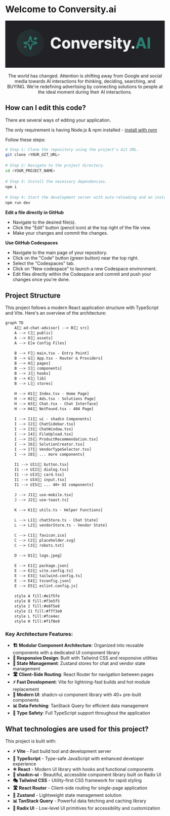 # Welcome to Conversity.ai

<p align="center">
  <img src="assets/logo.jpeg">
  <p align="center">
      The world has changed. Attention is shifting away from Google and social media towards AI interactions for thinking, deciding, searching, and BUYING. We're redefining advertising by connecting solutions to people at the ideal moment during their AI interactions.
  </p>
</p>

## How can I edit this code?

There are several ways of editing your application.

The only requirement is having Node.js & npm installed - [install with nvm](https://github.com/nvm-sh/nvm#installing-and-updating)

Follow these steps:

```sh
# Step 1: Clone the repository using the project's Git URL.
git clone <YOUR_GIT_URL>

# Step 2: Navigate to the project directory.
cd <YOUR_PROJECT_NAME>

# Step 3: Install the necessary dependencies.
npm i

# Step 4: Start the development server with auto-reloading and an instant preview.
npm run dev
```

**Edit a file directly in GitHub**

- Navigate to the desired file(s).
- Click the "Edit" button (pencil icon) at the top right of the file view.
- Make your changes and commit the changes.

**Use GitHub Codespaces**

- Navigate to the main page of your repository.
- Click on the "Code" button (green button) near the top right.
- Select the "Codespaces" tab.
- Click on "New codespace" to launch a new Codespace environment.
- Edit files directly within the Codespace and commit and push your changes once you're done.

## Project Structure

This project follows a modern React application structure with TypeScript and Vite. Here's an overview of the architecture:

```mermaid
graph TD
    A[📁 ad-chat-advisor] --> B[📁 src]
    A --> C[📁 public]
    A --> D[📁 assets]
    A --> E[⚙️ Config Files]

    B --> F[📄 main.tsx - Entry Point]
    B --> G[📄 App.tsx - Router & Providers]
    B --> H[📁 pages]
    B --> I[📁 components]
    B --> J[📁 hooks]
    B --> K[📁 lib]
    B --> L[📁 stores]

    H --> H1[📄 Index.tsx - Home Page]
    H --> H2[📄 Ads.tsx - Solutions Page]
    H --> H3[📄 Chat.tsx - Chat Interface]
    H --> H4[📄 NotFound.tsx - 404 Page]

    I --> I1[📁 ui - shadcn Components]
    I --> I2[📄 ChatSidebar.tsx]
    I --> I3[📄 ChatWindow.tsx]
    I --> I4[📄 FileUpload.tsx]
    I --> I5[📄 ProductRecommendation.tsx]
    I --> I6[📄 SolutionCreator.tsx]
    I --> I7[📄 VendorTypeSelector.tsx]
    I --> I8[📄 ... more components]

    I1 --> UI1[📄 button.tsx]
    I1 --> UI2[📄 dialog.tsx]
    I1 --> UI3[📄 card.tsx]
    I1 --> UI4[📄 input.tsx]
    I1 --> UI5[📄 ... 40+ UI components]

    J --> J1[📄 use-mobile.tsx]
    J --> J2[📄 use-toast.ts]

    K --> K1[📄 utils.ts - Helper Functions]

    L --> L1[📄 chatStore.ts - Chat State]
    L --> L2[📄 vendorStore.ts - Vendor State]

    C --> C1[📄 favicon.ico]
    C --> C2[📄 placeholder.svg]
    C --> C3[📄 robots.txt]

    D --> D1[📄 logo.jpeg]

    E --> E1[📄 package.json]
    E --> E2[📄 vite.config.ts]
    E --> E3[📄 tailwind.config.ts]
    E --> E4[📄 tsconfig.json]
    E --> E5[📄 eslint.config.js]

    style A fill:#e1f5fe
    style B fill:#f3e5f5
    style I fill:#e8f5e8
    style I1 fill:#fff3e0
    style L fill:#fce4ec
    style H fill:#f1f8e9
```

### Key Architecture Features:

- **🏗️ Modular Component Architecture**: Organized into reusable components with a dedicated UI component library
- **📱 Responsive Design**: Built with Tailwind CSS and responsive utilities
- **🔄 State Management**: Zustand stores for chat and vendor state management
- **🛣️ Client-Side Routing**: React Router for navigation between pages
- **⚡ Fast Development**: Vite for lightning-fast builds and hot module replacement
- **🎨 Modern UI**: shadcn-ui component library with 40+ pre-built components
- **📊 Data Fetching**: TanStack Query for efficient data management
- **🔧 Type Safety**: Full TypeScript support throughout the application

## What technologies are used for this project?

This project is built with:

- **⚡ Vite** - Fast build tool and development server
- **📘 TypeScript** - Type-safe JavaScript with enhanced developer experience
- **⚛️ React** - Modern UI library with hooks and functional components
- **🎨 shadcn-ui** - Beautiful, accessible component library built on Radix UI
- **🎭 Tailwind CSS** - Utility-first CSS framework for rapid styling
- **🛣️ React Router** - Client-side routing for single-page application
- **🐻 Zustand** - Lightweight state management solution
- **📊 TanStack Query** - Powerful data fetching and caching library
- **🎯 Radix UI** - Low-level UI primitives for accessibility and customization
